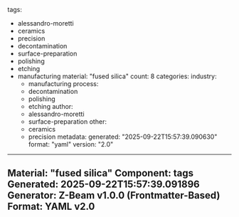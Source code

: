 tags:
  - alessandro-moretti
  - ceramics
  - precision
  - decontamination
  - surface-preparation
  - polishing
  - etching
  - manufacturing
material: "fused silica"
count: 8
categories:
  industry:
    - manufacturing
  process:
    - decontamination
    - polishing
    - etching
  author:
    - alessandro-moretti
    - surface-preparation
  other:
    - ceramics
    - precision
metadata:
  generated: "2025-09-22T15:57:39.090630"
  format: "yaml"
  version: "2.0"

---
Material: "fused silica"
Component: tags
Generated: 2025-09-22T15:57:39.091896
Generator: Z-Beam v1.0.0 (Frontmatter-Based)
Format: YAML v2.0
---